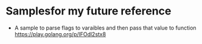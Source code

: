 # Samplesfor my future reference


* A sample to parse flags to varaibles and then pass that value to function https://play.golang.org/p/lFOdl2stx8

